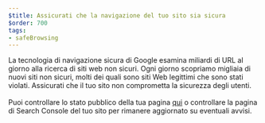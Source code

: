 ```yaml
---
$title: Assicurati che la navigazione del tuo sito sia sicura
$order: 700
tags:
- safeBrowsing
---
```


La tecnologia di navigazione sicura di Google esamina miliardi di URL al giorno alla ricerca di siti web non sicuri. Ogni giorno scopriamo migliaia di nuovi siti non sicuri, molti dei quali sono siti Web legittimi che sono stati violati. Assicurati che il tuo sito non comprometta la sicurezza degli utenti.<br><br> Puoi controllare lo stato pubblico della tua pagina [qui](https://transparencyreport.google.com/safe-browsing/search?hl=en) o controllare la pagina di Search Console del tuo sito per rimanere aggiornato su eventuali avvisi.
